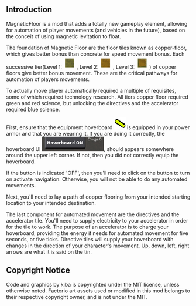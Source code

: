 

## Introduction

MagneticFloor is a mod that adds a totally new gameplay element, allowing for automation of player movements (and vehicles in the future), based on the conceit of using magnetic levitation to float.

The foundation of Magnetic Floor are the floor tiles known as copper-floor, which gives better bonus than concrete for speed movement bonus. Each successive tier(Level 1: ![Copper Floor](graphics/icons/copper-floor-icon.png) , Level 2: ![Copper Floor Level2](graphics/icons/copper-floor-icon_level2.png) , Level 3: ![Copper Floor Level3](graphics/icons/copper-floor-icon_level3.png)  ) of copper floors give better bonus movement. These are the critical pathways for automation of players movements.

To actually move player automatically required a multiple of requisites, some of which required technology research. All tiers copper floor required green and red science, but unlocking the directives and the accelerator required blue science.

First, ensure that the equipment hoverboard ![hoverboard](graphics/icons/hoverboard-icon.png) is equipped in your power armor and that you are wearing it. If you are doing it correctly, the hoverboard UI ![hoverboard_ui](graphics/examples/hoverboard-ui.png), should appears somewhere around the upper left corner. If not, then you did not correctly equip the hoverboard.

If the button is indicated 'OFF', then you'll need to click on the button to turn on activate navigation. Otherwise, you will not be able to do any automated movements.

Next, you'll need to lay a path of copper flooring from your intended starting location to your intended destination.

The last component for automated movement are the directives and the accelerator tile. You'll need to supply electricity to your accelerator in order for the tile to work. The purpose of an accelerator is to charge your hoverboard, providing the energy it needs for automated movement for five seconds, or five ticks. Directive tiles will supply your hoverboard with changes in the direction of your character's movement. Up, down, left, right arrows are what it is said on the tin.

## Copyright Notice

Code and graphics by kiba is copyrighted under the MIT license, unless otherwise noted. Factorio art assets used or modified in this mod belongs to their respective copyright owner, and is not under the MIT.
